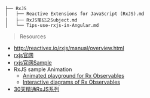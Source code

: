 ```
├── RxJS
│   ├── Reactive Extensions for JavaScript (RxJS).md
│   ├── RxJS笔记之Subject.md
│   └── Tips-use-rxjs-in-Angular.md
```

> Resources

- http://reactivex.io/rxjs/manual/overview.html
- [rxjs官网](https://rxjs-dev.firebaseapp.com/)
- [rxjs官网Sample](https://github.com/Reactive-Extensions/RxJS/tree/master/examples)
- RxJS sample Animation
  - [Animated playground for Rx Observables](https://rxviz.com/)
  - [Interactive diagrams of Rx Observables](https://rxmarbles.com/)
- [30天精通RxJS系列](https://ithelp.ithome.com.tw/articles/10188387)
